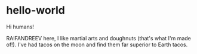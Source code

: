 # hello-world

Hi humans!

RAIFANDREEV here, I like martial arts and doughnuts (that's what I'm made of!).
I've had tacos on the moon and find them far superior to Earth tacos.
